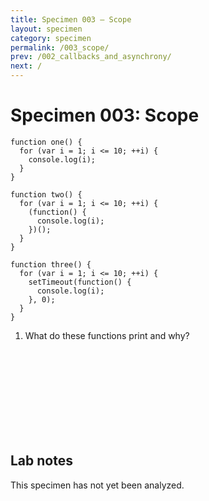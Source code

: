 ```yaml
---
title: Specimen 003 — Scope
layout: specimen
category: specimen
permalink: /003_scope/
prev: /002_callbacks_and_asynchrony/
next: /
---
```


# Specimen 003: Scope #

    function one() {
      for (var i = 1; i <= 10; ++i) {
        console.log(i);
      }
    }

    function two() {
      for (var i = 1; i <= 10; ++i) {
        (function() {
          console.log(i);
        })();
      }
    }

    function three() {
      for (var i = 1; i <= 10; ++i) {
        setTimeout(function() {
          console.log(i);
        }, 0);
      }
    }


1. What do these functions print and why?

<br>
<br>
<br>
<br>
<br>
<br>
<br>
<br>

## Lab notes ##

This specimen has not yet been analyzed.